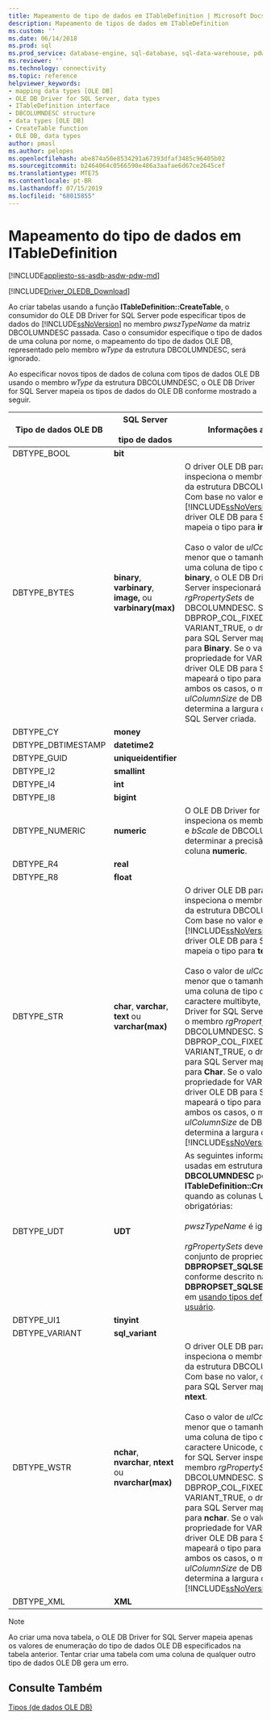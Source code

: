 ```yaml
---
title: Mapeamento de tipo de dados em ITableDefinition | Microsoft Docs
description: Mapeamento de tipos de dados em ITableDefinition
ms.custom: ''
ms.date: 06/14/2018
ms.prod: sql
ms.prod_service: database-engine, sql-database, sql-data-warehouse, pdw
ms.reviewer: ''
ms.technology: connectivity
ms.topic: reference
helpviewer_keywords:
- mapping data types [OLE DB]
- OLE DB Driver for SQL Server, data types
- ITableDefinition interface
- DBCOLUMNDESC structure
- data types [OLE DB]
- CreateTable function
- OLE DB, data types
author: pmasl
ms.author: pelopes
ms.openlocfilehash: abe874a50e8534291a67393dfaf3485c96405b02
ms.sourcegitcommit: b2464064c0566590e486a3aafae6d67ce2645cef
ms.translationtype: MTE75
ms.contentlocale: pt-BR
ms.lasthandoff: 07/15/2019
ms.locfileid: "68015855"
---
```

# <a name="data-type-mapping-in-itabledefinition"></a>Mapeamento do tipo de dados em ITableDefinition
[!INCLUDE[appliesto-ss-asdb-asdw-pdw-md](../../../includes/appliesto-ss-asdb-asdw-pdw-md.md)]

[!INCLUDE[Driver_OLEDB_Download](../../../includes/driver_oledb_download.md)]

  Ao criar tabelas usando a função **ITableDefinition::CreateTable**, o consumidor do OLE DB Driver for SQL Server pode especificar tipos de dados do [!INCLUDE[ssNoVersion](../../../includes/ssnoversion-md.md)] no membro *pwszTypeName* da matriz DBCOLUMNDESC passada. Caso o consumidor especifique o tipo de dados de uma coluna por nome, o mapeamento do tipo de dados OLE DB, representado pelo membro *wType* da estrutura DBCOLUMNDESC, será ignorado.  
  
 Ao especificar novos tipos de dados de coluna com tipos de dados OLE DB usando o membro *wType* da estrutura DBCOLUMNDESC, o OLE DB Driver for SQL Server mapeia os tipos de dados do OLE DB conforme mostrado a seguir.  
  
|Tipo de dados OLE DB|SQL Server<br /><br /> tipo de dados|Informações adicionais|  
|----------------------|------------------------------|----------------------------|  
|DBTYPE_BOOL|**bit**||  
|DBTYPE_BYTES|**binary**, **varbinary**, **image,** ou **varbinary(max)**|O driver OLE DB para SQL Server inspeciona o membro *ulColumnSize* da estrutura DBCOLUMNDESC. Com base no valor e na versão da [!INCLUDE[ssNoVersion](../../../includes/ssnoversion-md.md)] instância, o driver OLE DB para SQL Server mapeia o tipo para **imagem**.<br /><br /> Caso o valor de *ulColumnSize* seja menor que o tamanho máximo de uma coluna de tipo de dados **binary**, o OLE DB Driver for SQL Server inspecionará o membro *rgPropertySets* de DBCOLUMNDESC. Se DBPROP_COL_FIXEDLENGTH for VARIANT_TRUE, o driver OLE DB para SQL Server mapeará o tipo para **Binary**. Se o valor da propriedade for VARIANT_FALSE, o driver OLE DB para SQL Server mapeará o tipo para **varbinary**. Em ambos os casos, o membro *ulColumnSize* de DBCOLUMNDESC determina a largura da coluna do SQL Server criada.|  
|DBTYPE_CY|**money**||  
|DBTYPE_DBTIMESTAMP|**datetime2**||  
|DBTYPE_GUID|**uniqueidentifier**||  
|DBTYPE_I2|**smallint**||  
|DBTYPE_I4|**int**||  
|DBTYPE_I8|**bigint**||
|DBTYPE_NUMERIC|**numeric**|O OLE DB Driver for SQL Server inspeciona os membros *bPrecision* e *bScale* de DBCOLUMDESC para determinar a precisão e a escala da coluna **numeric**.|  
|DBTYPE_R4|**real**||  
|DBTYPE_R8|**float**||  
|DBTYPE_STR|**char**, **varchar**, **text** ou **varchar(max)**|O driver OLE DB para SQL Server inspeciona o membro *ulColumnSize* da estrutura DBCOLUMNDESC. Com base no valor e na versão da [!INCLUDE[ssNoVersion](../../../includes/ssnoversion-md.md)] instância, o driver OLE DB para SQL Server mapeia o tipo para **texto**.<br /><br /> Caso o valor de *ulColumnSize* seja menor que o tamanho máximo de uma coluna de tipo de dados de caractere multibyte, o OLE DB Driver for SQL Server inspecionará o membro *rgPropertySets* de DBCOLUMNDESC. Se DBPROP_COL_FIXEDLENGTH for VARIANT_TRUE, o driver OLE DB para SQL Server mapeará o tipo para **Char**. Se o valor da propriedade for VARIANT_FALSE, o driver OLE DB para SQL Server mapeará o tipo para **varchar**. Em ambos os casos, o membro *ulColumnSize* de DBCOLUMNDESC determina a largura da coluna do [!INCLUDE[ssNoVersion](../../../includes/ssnoversion-md.md)] criada.|  
|DBTYPE_UDT|**UDT**|As seguintes informações são usadas em estruturas **DBCOLUMNDESC** por **ITableDefinition::CreateTable** quando as colunas UDT são obrigatórias:<br /><br /> *pwszTypeName* é ignorado.<br /><br /> *rgPropertySets* deve incluir um conjunto de propriedades **DBPROPSET_SQLSERVERCOLUMN** conforme descrito na seção em **DBPROPSET_SQLSERVERCOLUMN**, em [usando tipos definidos pelo usuário](../../oledb/features/using-user-defined-types.md).|  
|DBTYPE_UI1|**tinyint**||  
|DBTYPE_VARIANT|**sql_variant**||
|DBTYPE_WSTR|**nchar**, **nvarchar**, **ntext** ou **nvarchar(max)**|O driver OLE DB para SQL Server inspeciona o membro *ulColumnSize* da estrutura DBCOLUMNDESC. Com base no valor, o driver OLE DB para SQL Server mapeia o tipo para **ntext**.<br /><br /> Caso o valor de *ulColumnSize* seja menor que o tamanho máximo de uma coluna de tipo de dados de caractere Unicode, o OLE DB Driver for SQL Server inspecionará o membro *rgPropertySets* de DBCOLUMNDESC. Se DBPROP_COL_FIXEDLENGTH for VARIANT_TRUE, o driver OLE DB para SQL Server mapeará o tipo para **nchar**. Se o valor da propriedade for VARIANT_FALSE, o driver OLE DB para SQL Server mapeará o tipo para **nvarchar**. Em ambos os casos, o membro *ulColumnSize* de DBCOLUMNDESC determina a largura da coluna do [!INCLUDE[ssNoVersion](../../../includes/ssnoversion-md.md)] criada.|  
|DBTYPE_XML|**XML**||  

> [!NOTE]  
>  Ao criar uma nova tabela, o OLE DB Driver for SQL Server mapeia apenas os valores de enumeração do tipo de dados OLE DB especificados na tabela anterior. Tentar criar uma tabela com uma coluna de qualquer outro tipo de dados OLE DB gera um erro.  

## <a name="see-also"></a>Consulte Também  
 [Tipos &#40;de dados OLE DB&#41;](../../oledb/ole-db-data-types/data-types-ole-db.md)  
  
  
